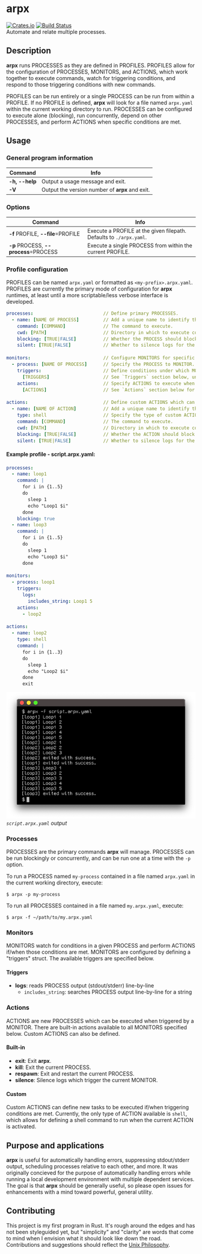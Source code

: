 # arpx
[![Crates.io](https://img.shields.io/crates/v/arpx?color=black)](https://crates.io/crates/arpx)
[![Build Status](https://travis-ci.com/jaredgorski/arpx.svg?token=7hLupv5JrcFFuyR6Lkp7&branch=master)](https://travis-ci.com/jaredgorski/arpx) 
<br>Automate and relate multiple processes.

## Description

**arpx** runs PROCESSES as they are defined in PROFILES. PROFILES allow for the configuration of PROCESSES, MONITORS, and ACTIONS, which work together to execute commands, watch for triggering conditions, and respond to those triggering conditions with new commands.

PROFILES can be run entirely or a single PROCESS can be run from within a PROFILE. If no PROFILE is defined, **arpx** will look for a file named `arpx.yaml` within the current working directory to run. PROCESSES can be configured to execute alone (blocking), run concurrently, depend on other PROCESSES, and perform ACTIONS when specific conditions are met.

## Usage

### General program information

Command  | Info
-------- | --------
**-h, --help** | Output a usage message and exit.
**-V** | Output the version number of **arpx** and exit.

### Options

Command  | Info
-------- | --------
**-f** PROFILE, **--file**=PROFILE | Execute a PROFILE at the given filepath. Defaults to `./arpx.yaml`.
**-p** PROCESS, **--process**=PROCESS | Execute a single PROCESS from within the current PROFILE.

### Profile configuration
PROFILES can be named `arpx.yaml` or formatted as `<my-prefix>.arpx.yaml`. PROFILES are currently the primary mode of configuration for **arpx** runtimes, at least until a more scriptable/less verbose interface is developed.

```yaml
processes:                          // Define primary PROCESSES.
  - name: [NAME OF PROCESS]         // Add a unique name to identify the PROCESS within the arpx runtime.
    command: [COMMAND]              // The command to execute.
    cwd: [PATH]                     // Directory in which to execute command.
    blocking: [TRUE|FALSE]          // Whether the PROCESS should block the main thread or run concurrently. (default: false)
    silent: [TRUE|FALSE]            // Whether to silence logs for the PROCESS. (default: false)

monitors:                           // Configure MONITORS for specific PROCESSES.
  - process: [NAME OF PROCESS]      // Specify the PROCESS to MONITOR.
    triggers:                       // Define conditions under which MONITOR triggers ACTIONS.
      [TRIGGERS]                    // See `Triggers` section below, under `Monitors`.
    actions:                        // Specify ACTIONS to execute when triggering conditions are met.
      [ACTIONS]                     // See `Actions` section below for an overview on built-in and custom ACTIONS.

actions:                            // Define custom ACTIONS which can be activated by MONITORS under triggering conditions.
  - name: [NAME OF ACTION]          // Add a unique name to identify the ACTION within the arpx runtime.
    type: shell                     // Specify the type of custom ACTION. Currently only `shell` is available, and it must be passed.
    command: [COMMAND]              // The command to execute.
    cwd: [PATH]                     // Directory in which to execute command.
    blocking: [TRUE|FALSE]          // Whether the ACTION should block the main thread or run concurrently. (default: false)
    silent: [TRUE|FALSE]            // Whether to silence logs for the ACTION. (default: false)
```

#### Example profile - script.arpx.yaml:
```yaml
processes:
  - name: loop1
    command: |
      for i in {1..5}
      do
        sleep 1
        echo "Loop1 $i"
      done
    blocking: true
  - name: loop3
    command: |
      for i in {1..5}
      do
        sleep 1
        echo "Loop3 $i"
      done

monitors:
  - process: loop1
    triggers:
      logs:
        includes_string: Loop1 5
    actions:
      - loop2

actions:
  - name: loop2
    type: shell
    command: |
      for i in {1..3}
      do
        sleep 1
        echo "Loop2 $i"
      done
      exit
```

![Example arpx output](https://github.com/jaredgorski/arpx/raw/master/.media/arpx_screenshot.png)
_`script.arpx.yaml` output_

### Processes
PROCESSES are the primary commands **arpx** will manage. PROCESSES can be run blockingly or concurrently, and can be run one at a time with the `-p` option.

To run a PROCESS named `my-process` contained in a file named `arpx.yaml` in the current working directory, execute:
```shell
$ arpx -p my-process
```

To run all PROCESSES contained in a file named `my.arpx.yaml`, execute:
```shell
$ arpx -f ~/path/to/my.arpx.yaml
```

### Monitors
MONITORS watch for conditions in a given PROCESS and perform ACTIONS if/when those conditions are met. MONITORS are configured by defining a "triggers" struct. The available triggers are specified below.

#### Triggers
- **logs**: reads PROCESS output (stdout/stderr) line-by-line
  - `includes_string`: searches PROCESS output line-by-line for a string

### Actions
ACTIONS are new PROCESSES which can be executed when triggered by a MONITOR. There are built-in actions available to all MONITORS specified below. Custom ACTIONS can also be defined.

#### Built-in
- **exit**: Exit **arpx**.
- **kill**: Exit the current PROCESS.
- **respawn**: Exit and restart the current PROCESS.
- **silence**: Silence logs which trigger the current MONITOR.

#### Custom
Custom ACTIONS can define new tasks to be executed if/when triggering conditions are met. Currently, the only type of ACTION available is `shell`, which allows for defining a shell command to run when the current ACTION is activated.

## Purpose and applications
**arpx** is useful for automatically handling errors, suppressing stdout/stderr output, scheduling processes relative to each other, and more. It was originally concieved for the purpose of automatically handling errors while running a local development environment with multiple dependent services. The goal is that **arpx** should be generally useful, so please open issues for enhancements with a mind toward powerful, general utility.

## Contributing
This project is my first program in Rust. It's rough around the edges and has not been styleguided yet, but "simplicity" and "clarity" are words that come to mind when I envision what it should look like down the road. Contributions and suggestions should reflect the [Unix Philosophy](https://homepage.cs.uri.edu/~thenry/resources/unix_art/ch01s06.html).
